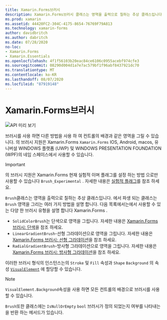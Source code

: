 ```yaml
---
title: Xamarin.Forms브러시
description: Xamarin.Forms브러시 클래스는 영역을 출력으로 칠하는 추상 클래스입니다.
ms.prod: xamarin
ms.assetid: 44420FC2-304C-4175-8654-76769F79A813
ms.technology: xamarin-forms
author: davidbritch
ms.author: dabritch
ms.date: 07/28/2020
no-loc:
- Xamarin.Forms
- Xamarin.Essentials
ms.openlocfilehash: 4f1f56103b20eac84ce6106c0955acebf974cfe3
ms.sourcegitcommit: 08290d004d1a7e7ac579bf1f96abf8437921dc70
ms.translationtype: MT
ms.contentlocale: ko-KR
ms.lasthandoff: 08/07/2020
ms.locfileid: "87919148"
---
```

# <a name="no-locxamarinforms-brushes"></a>Xamarin.Forms브러시

![API 미리 보기](~/media/shared/preview.png "이 API는 현재 시험판임")

브러시를 사용 하면 다른 방법을 사용 하 여 컨트롤의 배경과 같은 영역을 그릴 수 있습니다. 의 브러시 지원은 Xamarin.Forms `Xamarin.Forms` IOS, Android, macos, 유니버설 WINDOWS 플랫폼 (UWP) 및 WINDOWS PRESENTATION FOUNDATION (WPF)의 네임 스페이스에서 사용할 수 있습니다.

> [!IMPORTANT]
> 의 브러시 지원은 Xamarin.Forms 현재 실험적 이며 플래그를 설정 하는 방법 으로만 사용할 수 있습니다 `Brush_Experimental` . 자세한 내용은 [실험적 플래그](~/xamarin-forms/internals/experimental-flags.md)를 참조 하세요.

`Brush`클래스는 영역을 출력으로 칠하는 추상 클래스입니다. 에서 파생 되는 클래스는 `Brush` 영역을 그리는 여러 가지 방법을 설명 합니다. 다음 목록에서는에서 사용할 수 있는 다양 한 브러시 유형을 설명 합니다 Xamarin.Forms .

- `SolidColorBrush`는 단색으로 영역을 그립니다. 자세한 내용은 [ Xamarin.Forms 브러시: 단색](solidcolor.md)을 참조 하세요.
- `LinearGradientBrush`-선형 그라데이션으로 영역을 그립니다. 자세한 내용은 [ Xamarin.Forms 브러시: 선형 그라데이션](lineargradient.md)을 참조 하세요.
- `RadialGradientBrush`-방사형 그라데이션으로 영역을 그립니다. 자세한 내용은 [ Xamarin.Forms 브러시: 방사형 그라데이션](radialgradient.md)을 참조 하세요.

이러한 브러시 형식의 인스턴스는의 `Stroke` 및 `Fill` 속성과 `Shape` `Background` 의 속성 [`VisualElement`](xref:Xamarin.Forms.VisualElement) 에 할당할 수 있습니다.

> [!NOTE]
> `VisualElement.Background`속성을 사용 하면 모든 컨트롤의 배경으로 브러시를 사용할 수 있습니다.

`Brush`또한 클래스에는 `IsNullOrEmpty` `bool` 브러시가 정의 되었는지 여부를 나타내는을 반환 하는 메서드가 있습니다.
